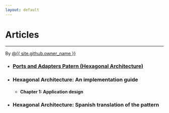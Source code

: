 ```yaml
---
layout: default
---
```


<div id="title">
<h1>Articles</h1>
<hr>
<span class="credits right">By <a href="{{ site.github.owner_url }}">@{{ site.github.owner_name }}</a></span>
</div>

- ### [Ports and Adapters Patern (Hexagonal Architecture)](https://jmgarridopaz.github.io/content/hexagonalarchitecture.html)

- ### Hexagonal Architecture: An implementation guide

  - #### Chapter 1: Application design

- ### Hexagonal Architecture: Spanish translation of the pattern
